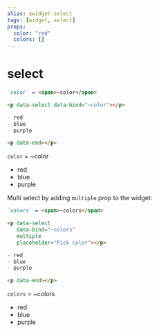 ```yaml
---
alias: $widget.select
tags: [widget, select]
props:
  color: "red"
  colors: []
---
```

# select

```markdown
`color` = <span>~color</span>

<p data-select data-bind="~color"></p>

- red
- blue
- purple

<p data-end></p>
```

<!-- preview --><p data-preview></p>
`color` = <span>~color</span>

<!-- select --><p data-select data-bind="~color" placeholder="Pick color"></p>

- red
- blue
- purple

<!-- end:select --><p data-end></p>

<!-- end:preview --><p data-end></p>

Multi select by adding `multiple` prop to the widget:

```markdown
`colors` = <span>~colors</span>

<p data-select
   data-bind="~colors"
   multiple
   placeholder="Pick color"></p>

- red
- blue
- purple

<p data-end></p>
```

<!-- preview --><p data-preview></p>

`colors` = <span>~colors</span>

<!-- select-multi --><p data-select multiple data-bind="~colors" placeholder="Pick color"></p>

- red
- blue
- purple

<!-- end:select-multi --><p data-end></p>

<!-- end:preview --><p data-end></p>




